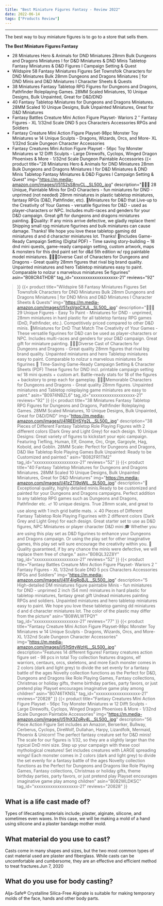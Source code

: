 ```yaml
---
title: "Best Miniature Figures Fantasy - Review 2022"
date: 2022-06-14
tags: ["Products Review"]
---
```


---


The best way to buy miniature figures is to go to a store that sells them.

**The Best Miniature Figures Fantasy**
* 28 Miniatures Hero & Animals for DND Miniatures 28mm Bulk Dungeons and Dragons Miniatures I for D&D Miniatures & DND Minis Tabletop Fantasy Miniatures & D&D Figures I Campaign Setting & Quest
* Wildspire 58 Fantasy Miniatures Figures Set Townsfolk Characters for DND Miniatures Bulk 28mm Dungeons and Dragons Miniatures | for DND Minis and D&D Miniatures I Character Sheets & Quests
* 38 Miniatures Fantasy Tabletop RPG Figures for Dungeons and Dragons, Pathfinder Roleplaying Games. 28MM Scaled Miniatures, 10 Unique Designs, Bulk Unpainted, Great for D&D/DND
* 40 Fantasy Tabletop Miniatures for Dungeons and Dragons Miniatures. 28MM Scaled 10 Unique Designs, Bulk Unpainted Miniatures, Great for D&D Miniatures
* Fantasy Battles Creature Mini Action Figure Playset- Wariors 2 ʺ Fantasy Figures - XL 1/32nd Scale DND 5 pcs Characters Accessories RPGs and Soldiers
* Fantasy Creature Mini Action Figure Playset-98pc Monster Toy Miniatures w 14 Unique Sculpts - Dragons, Wizards, Orcs, and More- XL 1/32nd Scale Dungeon Character Accessories
* Fantasy Creatures Mini Action Figure Playset - 56pc Toy Monster Miniatures w 12 Difft Sculpts - Large Direwolfs, Cyclops, Winged Dragon Phoenixes & More - 1/32nd Scale Dungeon Paintable Accessories
{{< product 
title="28 Miniatures Hero & Animals for DND Miniatures 28mm Bulk Dungeons and Dragons Miniatures I for D&D Miniatures & DND Minis Tabletop Fantasy Miniatures & D&D Figures I Campaign Setting & Quest"
img="https://m.media-amazon.com/images/I/51S2sS8nyCL._SL500_.jpg"
description="👩🏽‍🎨 28 Unique, Paintable Minis for DnD Characters - fun miniatures for DND - unprimed (not needed) 28mm miniatures in plastic tabletop miniatures, fantasy RPGs (D&D, Pathfinder, etc). 🍄Miniatures for D&D that Live-up to the Creativity of Your Games - versatile figurines for D&D - used as player-characters or NPC. Includes multi-races and genders for your D&D campaign. Great gift for dungeons and dragons miniatures painting. 🏰Quality: If any minis arrive defective, we gladly replace them! Shipping small rpg miniature figurines and bulk miniatures can cause damage. Thanks! We hope you love these tabletop gaming dd miniatures d and d character miniatures lot. Thanks! 🌄Includes Game-Ready Campaign Setting (Digital PDF) - Time saving story-building – 18 dnd mini quests, game-ready campaign setting, custom artwork, maps & monsters for this dnd paint set for d&d 5th edition w/ rpg paintable model miniatures. 🧙🏼‍♀️Diverse Cast of Characters for Dungeons and Dragons - Great quality 28mm figures that rival big brand quality. Unpainted miniatures and hero Tabletop miniatures easy to paint. Comparable to nolzur s marvelous miniatures 5e figurines"
asin="B08CR4THDB"
tag_id="xxxxxxxxxxxxxxxxxxx-21"
reviews="92"
>}} 
{{< product 
title="Wildspire 58 Fantasy Miniatures Figures Set Townsfolk Characters for DND Miniatures Bulk 28mm Dungeons and Dragons Miniatures | for DND Minis and D&D Miniatures I Character Sheets & Quests"
img="https://m.media-amazon.com/images/I/51xsVgoCXJL._SL500_.jpg"
description="👩🏽‍🎨 29 Unique Figures - Easy To Paint - Miniatures for DND - unprimed, 28mm miniatures in hard plastic for all tabletop fantasy RPG games (DnD, Pathfinder, etc.). Competitively priced compared to other D&D minis. 🍄Miniatures for DnD That Match The Creativity of Your Games - These versatile figurines for D&D can be used as player-characters or NPC. Includes multi-races and genders for your D&D campaign. Great gift for miniature painting. 🧙🏼‍♀️Diverse Cast of Characters for Dungeons and Dragons - Great quality 28mm figures that rival big brand quality. Unpainted miniatures and hero Tabletop miniatures easy to paint. Comparable to nolzur s marvelous miniatures 5e figurines 🌄 Time-Saving Game-Ready Campaign Setting & Character Sheets (PDF) These figures for DND incl. printable campaign setting w/ 18 mini quests + custom art. Battle-ready stats for 18 of the figures + backstory to prep each for gameplay. 🧙🏼‍♀️Memorable Characters for Dungeons and Dragons - Great quality 28mm figures. Unpainted miniatures and Tabletop roleplaying game miniatures are easy to paint."
asin="B0974NBZL6"
tag_id="xxxxxxxxxxxxxxxxxxx-21"
reviews="92"
>}} 
{{< product 
title="38 Miniatures Fantasy Tabletop RPG Figures for Dungeons and Dragons, Pathfinder Roleplaying Games. 28MM Scaled Miniatures, 10 Unique Designs, Bulk Unpainted, Great for D&D/DND"
img="https://m.media-amazon.com/images/I/41REEHSYg2L._SL500_.jpg"
description="38 Pieces of Different Fantasy Tabletop Role Playing Figures with 2 different colors (Dark Grey and Light Grey) for each design. 10 Unique Designs: Great variety of figures to kickstart your epic campaign. Featuring Tiefling, Human, Elf, Gnome, Orc, Orge, Gargoyle, Hag, Kobold, and Goblin. 28MM Scale: Perfect for Dungeons and Dragons, D&D like Tabletop Role Playing Games Bulk Unpainted: Ready to be Customized and painted."
asin="B082FR1TM2"
tag_id="xxxxxxxxxxxxxxxxxxx-21"
reviews="52"
>}} 
{{< product 
title="40 Fantasy Tabletop Miniatures for Dungeons and Dragons Miniatures. 28MM Scaled 10 Unique Designs, Bulk Unpainted Miniatures, Great for D&D Miniatures"
img="https://m.media-amazon.com/images/I/41zZTl9qWlL._SL500_.jpg"
description="🎨 Exceptional quality, highly detailed minis.Ready to be customized and painted for your Dungeons and Dragons campaigns. Perfect addition to any tabletop RPG games such as Dungeons and Dragons, Pathfinder etc. 🪔 10 unique designs. True 28mm scale, and great to use along with 1 inch grid battle mats. ⚔️ 40 Pieces of Different Fantasy Tabletop Role Playing Figurines with 2 different colors (Dark Grey and Light Grey) for each design. Great starter set to use as D&D figures, NPC Miniatures or player character D&D mini 🎓 Whether you are using this play set as D&D figurines to enhance your Dungeons and Dragons campaign. Or using the play set for other imaginative games, this play set will sure encourage the creativity within you. 💎 Quality guaranteed, if by any chance the minis were defective, we will replace them free of charge."
asin="B08QL32Z8Y"
tag_id="xxxxxxxxxxxxxxxxxxx-21"
reviews="52"
>}} 
{{< product 
title="Fantasy Battles Creature Mini Action Figure Playset- Wariors 2 ʺ Fantasy Figures - XL 1/32nd Scale DND 5 pcs Characters Accessories RPGs and Soldiers"
img="https://m.media-amazon.com/images/I/41F4igRoBJL._SL500_.jpg"
description="5 High-detailed DM miniatures figure paintable Minis - fun miniatures for DND - unprimed 2 inch (54 mm) miniatures in hard plastic for tabletop miniatures, fantasy great gift Undead miniatures painting RPGs and soldiers. Unpainted miniatures and hero tabletop miniatures easy to paint. We hope you love these tabletop gaming dd miniatures d and d character miniatures lot. The color of the plastic may differ from the picture"
asin="B08WLWTPQY"
tag_id="xxxxxxxxxxxxxxxxxxx-21"
reviews="77"
>}} 
{{< product 
title="Fantasy Creature Mini Action Figure Playset-98pc Monster Toy Miniatures w 14 Unique Sculpts - Dragons, Wizards, Orcs, and More- XL 1/32nd Scale Dungeon Character Accessories"
img="https://m.media-amazon.com/images/I/51tSttyWzHL._SL500_.jpg"
description="Features 14 different figures! Fantasy creatures action figure set - 98 pcs in total Toy collection features dragons, elf warriors, centaurs, orcs, skeletons, and more Each monster comes in 2 colors (dark and light grey) to divide the set evenly for a fantasy battle of the ages Novelty collection functions as the Perfect for D&D, Dungeons and Dragons like Role Playing Games, Fantasy collections, Christmas or holiday gifts, theme birthday parties, party favors, or just pretend play Playset encourages imaginative game play among children"
asin="B0746TKNSL"
tag_id="xxxxxxxxxxxxxxxxxxx-21"
reviews="20828"
>}} 
{{< product 
title="Fantasy Creatures Mini Action Figure Playset - 56pc Toy Monster Miniatures w 12 Difft Sculpts - Large Direwolfs, Cyclops, Winged Dragon Phoenixes & More - 1/32nd Scale Dungeon Paintable Accessories"
img="https://m.media-amazon.com/images/I/51hX3ZoRv4L._SL500_.jpg"
description="56 Piece Action Figure Set includes an Amazon, Berserker, Bullway, Cerberus, Cyclops, DireWolf, Dullahan, Harpy, Lizardfolk, Mermaid, Phoenix & Unicorn! The perfect fantasy creature set for D&D minis! The scale for our figures is 1/32, so they are a slightly larger than the typical DnD mini size. Step up your campaign with these cool mythological creatures! Set includes creatures with LARGE spreading wings! Each monster comes in 2 colors (dark and light grey) to divide the set evenly for a fantasy battle of the ages Novelty collection functions as the Perfect for Dungeons and Dragons like Role Playing Games, Fantasy collections, Christmas or holiday gifts, theme birthday parties, party favors, or just pretend play Playset encourages imaginative game play among children"
asin="B082WLDKSC"
tag_id="xxxxxxxxxxxxxxxxxxx-21"
reviews="20828"
>}} 
## What is a life cast made of?
Types of lifecasting materials include; plaster, alginate, silicone, and sometimes even waxes. In this case, we will be making a mold of a hand using silicone and a plaster bandage mother mold.

## What material do you use to cast?
Casts come in many shapes and sizes, but the two most common types of cast material used are plaster and fiberglass. While casts can be uncomfortable and cumbersome, they are an effective and efficient method to treat fractures.Jun 7, 2020

## What do you use for body casting?
Alja-Safe® Crystalline Silica-Free Alginate is suitable for making temporary molds of the face, hands and other body parts.

